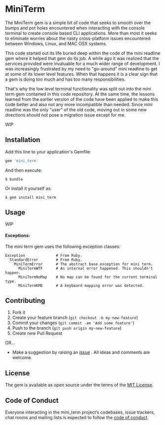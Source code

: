 # MiniTerm

The MiniTerm gem is a simple bit of code that seeks to smooth over the bumps
and pot holes encountered when interacting with the console terminal to create
console based CLI applications. More than most it seeks to eliminate worries
about the nasty cross-platform issues encountered between Windows, Linux, and
MAC OSX systems.

This code started out its life buried deep within the code of the mini readline
gem where it helped that gem do its job. A while ago it was realized that the
services provided were invaluable for a much wider range of development. I was
increasingly frustrated by my need to "go-around" mini readline to get at some
of its lower level features. When that happens it is a clear sign that a gem is
doing too much and has too many responsibilities.

That's why the low level terminal functionality was split out into the mini
term gem contained in this code repository. At the same time, the lessons
learned from the earlier version of the code have been applied to make this
code better and also not any more incompatible than needed. Since mini readline
was the only "user" of the old code, moving out in some new directions should
not pose a migration issue except for me.

WIP

## Installation

Add this line to your application's Gemfile:

```ruby
gem 'mini_term'
```

And then execute:

    $ bundle

Or install it yourself as:

    $ gem install mini_term

## Usage

WIP

#### Exceptions:

The mini term gem uses the following exception classes:

    Exception              # From Ruby.
      StandardError        # From Ruby.
        MiniTermError      # The abstract base exception for mini term.
          MiniTermWTF      # An internal error happened. This shouldn't happen.
          MiniTermNoMap    # No map can be found for the current terminal type.
          MiniTermKME      # A keyboard mapping error was detected.

## Contributing

1. Fork it
2. Create your feature branch (`git checkout -b my-new-feature`)
3. Commit your changes (`git commit -am 'Add some feature'`)
4. Push to the branch (`git push origin my-new-feature`)
5. Create new Pull Request

OR...

* Make a suggestion by raising an
 [issue](https://github.com/PeterCamilleri/mini_term/issues)
. All ideas and comments are welcome.

## License

The gem is available as open source under the terms of the
[MIT License](./LICENSE.txt).

## Code of Conduct

Everyone interacting in the mini_term project’s codebases, issue trackers,
chat rooms and mailing lists is expected to follow the
[code of conduct](./CODE_OF_CONDUCT.md).
